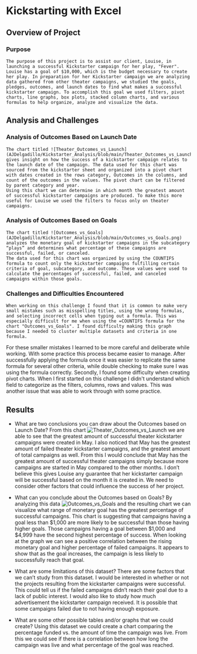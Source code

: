 # Kickstarting with Excel

## Overview of Project

### Purpose
	The purpose of this project is to assist our client, Louise, in launching a successful Kickstarter campaign for her play, "Fever". Louise has a goal of $10,000, which is the budget necessary to create her play. In preparation for her Kickstarter campaign we are analyzing data gathered from other theater campaigns, we studied the goals, pledges, outcomes, and launch dates to find what makes a successful kickstarter campaign. To accomplish this goal we used filters, pivot charts, line graphs, box plots, stacked column charts, and various formulas to help organize, analyze and visualize the data. 

## Analysis and Challenges

### Analysis of Outcomes Based on Launch Date
	The chart titled ![Theater_Outcomes_vs_Launch](AJDelgadillo/Kickstarter_Analysis/blob/main/Theater_Outcomes_vs_Launch.png) gives insight on how the success of a kickstarter campaign relates to the launch date of the campaign. The data used for this chart was sourced from the kickstarter sheet and organized into a pivot chart with dates created in the rows category, Outcomes in the columns, and count of the outcomes in the values. The pivot chart can be filtered by parent category and year. 
	Using this chart we can determine in which month the greatest amount of successful kickstarter campaigns are produced. To make this more useful for Louise we used the filters to focus only on theater campaigns. 

### Analysis of Outcomes Based on Goals
	The chart titled ![Outcomes_vs_Goals](AJDelgadillo/Kickstarter_Analysis/blob/main/Outcomes_vs_Goals.png) analyzes the monetary goal of kickstarter campaigns in the subcategory “plays” and determines what percentage of these campaigns are successful, failed, or canceled.
	The data used for this chart was organized by using the COUNTIFS formula to count only the kickstarter campaigns fulfilling certain criteria of goal, subcategory, and outcome. These values were used to calculate the percentages of successful, failed, and canceled campaigns within those goals. 

### Challenges and Difficulties Encountered
	When working on this challenge I found that it is common to make very small mistakes such as misspelling titles, using the wrong formulas, and selecting incorrect cells when typing out a formula. This was especially difficult for me when using the =COUNTIFS formula for the chart "Outcomes_vs_Goals". I found difficulty making this graph because I needed to cluster multiple datasets and criteria in one formula. 
For these smaller mistakes I learned to be more careful and deliberate while working. With some practice this process became easier to manage. After successfully applying the formula once it was easier to replicate the same formula for several other criteria, while double checking to make sure I was using the formula correctly. 
	Secondly, I found some difficulty when creating pivot charts. When I first started on this challenge I didn't understand which field to categorize as the filters, columns, rows and values. This was another issue that was able to work through with some practice. 

## Results

- What are two conclusions you can draw about the Outcomes based on Launch Date?
	From this chart ![Theater_Outcomes_vs_Launch](AJDelgadillo/Kickstarter_Analysis/blob/main/Theater_Outcomes_vs_Launch.png) we are able to see that the greatest amount of successful theater kickstarter campaigns were created in May. I also noticed that May has the greatest amount of failed theater kickstarter campaigns, and the greatest amount of total campaigns as well. 
	From this I would conclude that May has the greatest amount of successful theater campaigns simply because more campaigns are started in May compared to the other months. I don’t believe this gives Louise any guarantee that her kickstarter campaign will be successful based on the month it is created in. We need to consider other factors that could influence the success of her project.

- What can you conclude about the Outcomes based on Goals?
	By analyzing this data ![Outcomes_vs_Goals](AJDelgadillo/Kickstarter_Analysis/blob/main/Outcomes_vs_Goals.png) and the resulting chart we can visualize what range of monetary goal has the greatest percentage of successful campaigns. This chart is suggesting that campaigns having a goal less than $1,000 are more likely to be successful than those having higher goals. Those campaigns having a goal between $1,000 and $4,999 have the second highest percentage of success.
	When looking at the graph we can see a positive correlation between the rising monetary goal and higher percentage of failed campaigns. It appears to show that as the goal increases, the campaign is less likely to successfully reach that goal.

- What are some limitations of this dataset?
	There are some factors that we can’t study from this dataset.
I would be interested in whether or not the projects resulting from the kickstarter campaigns were successful. This could tell us if the failed campaigns didn’t reach their goal due to a lack of public interest. I would also like to study how much advertisement the kickstarter campaign received. It is possible that some campaigns failed due to not having enough exposure. 

- What are some other possible tables and/or graphs that we could create?
	Using this dataset we could create a chart comparing the percentage funded vs. the amount of time the campaign was live. From this we could see if there is a correlation between how long the campaign was live and what percentage of the goal was reached. 
